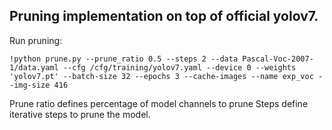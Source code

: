 ## Pruning implementation on top of official yolov7.

Run pruning:
```
!python prune.py --prune_ratio 0.5 --steps 2 --data Pascal-Voc-2007-1/data.yaml --cfg /cfg/training/yolov7.yaml --device 0 --weights 'yolov7.pt' --batch-size 32 --epochs 3 --cache-images --name exp_voc --img-size 416

```

Prune ratio defines percentage of model channels to prune
Steps define iterative steps to prune the model.